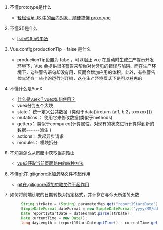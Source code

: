 1. 不懂prototype是什么
    - [轻松理解 JS 中的面向对象，顺便搞懂 prototype](https://mp.weixin.qq.com/s?__biz=MzUxODI3Mjc5MQ==&mid=2247487985&idx=1&sn=c49a32e98aafa0f44cb943221d77f0bc&chksm=f98a3389cefdba9f3567e893a171e0d04c9d942f522d85a071c5565227ed24134a37d01ce15f&scene=27)

2. 不懂$()是什么
    - [js中的$()的用法](http://outofmemory.cn/zaji/7098637.html)

3. Vue.config.productionTip = false 是什么
    - productionTip设置为 false ，可以阻止 vue 在启动时生成生产提示开发环境下，Vue 会提供很多警告来帮你对付常见的错误与陷阱。而在生产环境下，这些警告语句却没有用，反而会增加应用的体积。此外，有些警告检查还有一些小的运行时开销，这在生产环境模式下是可以避免的

4. 不懂什么是VueX
    - [什么是vuex？vuex如何使用？](https://blog.csdn.net/m0_70477767/article/details/125155540)
    - vuex分为五个大块
    - state： 统一定义公共数据（类似于data(){return {a:1, b:2，xxxxxx}}）
    - mutations ： 使用它来修改数据(类似于methods)
    - getters： 类似于computed(计算属性，对现有的状态进行计算得到新的数据-------派生 )
    - actions： 发起异步请求
    - modules： 模块拆分
5. 不知道怎么从页面中获取当前路由
    - [vue3获取当前页面路由的四种方法](https://blog.csdn.net/qq_38974163/article/details/121762708?ydreferer=aHR0cHM6Ly93d3cuYmFpZHUuY29tL2xpbms%2FdXJsPTdDWnlXODUybW1Ka3Z0TXJ4Z0V3LVNabkFhTXlta0tfMEtCdWRDcmxoUlpxbEdBNWtyRE1uT0dCSHZWQ3Y2RVRGQTJEUFJWUVVTaVJtNWE1WDRKMWl6cTdVaUNfWHFVX05kcWM0eHR2b2ZLJndkPSZlcWlkPWE2NWRhNjVkMDAwMTkyYmYwMDAwMDAwNTY0NjM0YzJj)

6. 不懂git在.gitignore添加忽略文件不起作用
    - [git在.gitignore添加忽略文件不起作用](https://blog.csdn.net/qq_42937522/article/details/107744472?ydreferer=aHR0cHM6Ly93d3cuYmFpZHUuY29tL2xpbms%2FdXJsPTNOMUdoSUlwYW9ydFpheFk5OGxCQThsNkFPeTNyaWxORTU1eDZwTm1rLTVfY01saFlEMlJvbVIzempYSTJoNUR3UVVPT0dfTDZybmZveDhWX2haOWhNMmp4YmlobWlBc2N1bFoyMThXVm11JndkPSZlcWlkPWFkZmIwZGVhMDAxMGE0MDgwMDAwMDAwNTY0NjcwOTZj)
7. 如何将前端获取的日期转换为指定格式，并计算它与今天所差的天数
   ```java
        String strDate = (String) parameterMap.get("report1StartDate");
        SimpleDateFormat dateFormat = new SimpleDateFormat("yyyy/MM/dd");
        Date report1StartDate = dateFormat.parse(strDate);
        Date currentTime = new Date();
        long dayLength = (report1StartDate.getTime() - currentTime.getTime()) / 1000 / 60 / 60 / 24;
   ```
